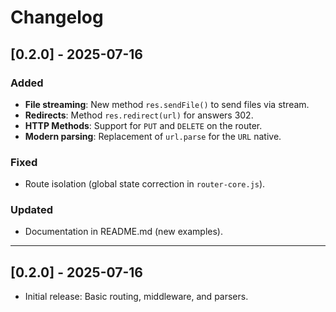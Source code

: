 # Changelog

## [0.2.0] - 2025-07-16

### Added
- **File streaming**: New method `res.sendFile()` to send files via stream.
- **Redirects**: Method `res.redirect(url)` for answers 302.
- **HTTP Methods**: Support for `PUT` and `DELETE` on the router.
- **Modern parsing**: Replacement of `url.parse` for the `URL` native.

### Fixed
- Route isolation (global state correction in `router-core.js`).

### Updated
- Documentation in README.md (new examples).

---

## [0.2.0] - 2025-07-16
- Initial release: Basic routing, middleware, and parsers.